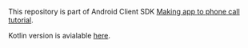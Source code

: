 This repository is part of Android Client SDK [Making app to phone call tutorial](client-sdk/tutorials/app-to-phone/client-sdk/app-to-phone/create-project/kotlin).

Kotlin version is avialable [here](https://github.com/nexmo-community/client-sdk-android-tutorial-messaging-kotlin).
